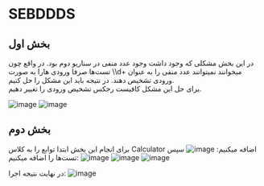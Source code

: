 # SEBDDDS

## بخش اول
<div>
در این بخش مشکلی که وجود داشت وجود عدد منفی در سناریو دوم بود. در واقع چون تست‌ها صرفا ورودی هارا به صورت \\d+ میخوانند نمیتوانند عدد منفی را به عنوان ورودی تشخیص دهند. در نتیجه باید این مشکل را حل کنیم.
<br>
برای حل این مشکل کافیست رجکس تشخیص ورودی را تغییر دهیم.
  </div>

![image](https://github.com/mohammadhnz/SEBDDDS/assets/59181719/0454956b-d63b-498b-9ca1-cd04911d9c0d)
![image](https://github.com/mohammadhnz/SEBDDDS/assets/59181719/35be5bc3-a2f5-4473-a171-f968b83f04c7)


## بخش دوم
برای انجام این بخش ابتدا توابع را به کلاس Calculator اضافه میکنیم:
![image](https://github.com/mohammadhnz/SEBDDDS/assets/59181719/d508843d-b7d1-41fc-9a22-b101398eab6d)
سپس تست‌ها را اضافه میکنیم:
![image](https://github.com/mohammadhnz/SEBDDDS/assets/59181719/a0904b90-a41b-4be3-bada-4bed2d591701)
![image](https://github.com/mohammadhnz/SEBDDDS/assets/59181719/d1f0f58b-99f1-4d71-bbf0-a28e1429620a)
![image](https://github.com/mohammadhnz/SEBDDDS/assets/59181719/3d1b147e-0748-48db-ac8a-8a7eaed00aa7)

در نهایت نتیجه اجرا:
 ![image](https://github.com/mohammadhnz/SEBDDDS/assets/59181719/7b819647-d6a7-40cc-a32a-a5af1e2b5191)
